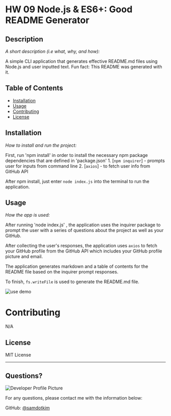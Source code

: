 # HW 09 Node.js & ES6+: Good README Generator 

  ## Description 
  
  *A short description (i.e what, why, and how):* 
  
  A simple CLI application that generates effective README.md files using Node.js and user inputted text.  Fun fact: This README was generated with it.

  ## Table of Contents
  * [Installation](#installation)
  * [Usage](#usage)
  * [Contributing](#contributing)
  * [License](#license)
  
  ## Installation
  
  *How to install and run the project:*
  
  First, run 'npm install' in order to install the necessary npm package dependencies that are defined in 'package.json'
    1. [`npm inquirer`] - prompts user for inputs from command line
    2. [`axios`] - to fetch user info from GitHub API

  After npm install, just enter `node index.js` into the terminal to run the application.  
  
  ## Usage 
  
  *How the app is used:*
  
  After running 'node index.js' , the application uses the inquirer package to prompt the user with a series of questions about the project as well as your GitHub.

  After collecting the user's responses, the application uses `axios` to fetch your GitHub profile from the GitHub API which includes your GitHub profile picture and email.

  The application generates markdown and a table of contents for the README file based on the inquirer prompt responses.

  To finish, `fs.writeFile` is used to generate the README.md file.

![use demo](demo.gif)
  
  # Contributing

  N/A
  
  ## License
  
  MIT License
  
  ---
  
  ## Questions?
  
  ![Developer Profile Picture](https://avatars2.githubusercontent.com/u/60358344?v=4) 
  
  For any questions, please contact me with the information below:
 
  GitHub: [@samdotkim](https://api.github.com/users/samdotkim)
  